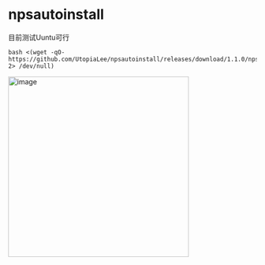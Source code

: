 # npsautoinstall
目前测试Uuntu可行
```
bash <(wget -qO- https://github.com/UtopiaLee/npsautoinstall/releases/download/1.1.0/npsinstall.sh 2> /dev/null)
```


<img width="366" alt="image" src="https://github.com/UtopiaLee/npsautoinstall/assets/59011698/7886bb5b-5ec9-46e4-bb95-4d081322373a">


